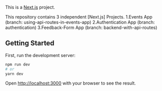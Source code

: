 This is a [Next.js](https://nextjs.org/) project. 

This repository contains 3 independent [Next.js] Projects. 
1.Events App (branch: using-api-routes-in-events-app)
2.Authentication App (branch: authentication)
3.Feedback-Form App (branch: backend-with-api-routes)

## Getting Started

First, run the development server:

```bash
npm run dev
# or
yarn dev
```
Open [http://localhost:3000](http://localhost:3000) with your browser to see the result.








